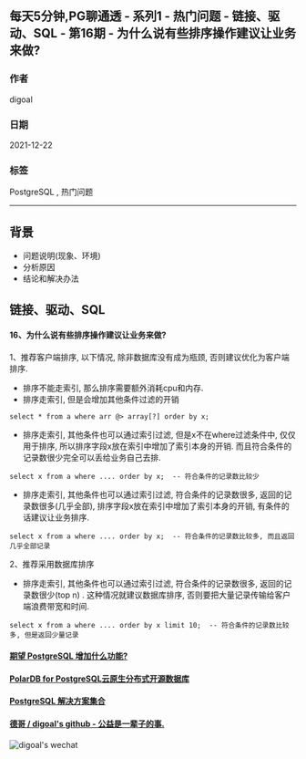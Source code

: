 ## 每天5分钟,PG聊通透 - 系列1 - 热门问题 - 链接、驱动、SQL - 第16期 - 为什么说有些排序操作建议让业务来做?     
                                          
### 作者                                          
digoal                                          
                                          
### 日期                                          
2021-12-22                              
                                          
### 标签                                       
PostgreSQL , 热门问题                       
                                        
----                     
                                        
## 背景                     
- 问题说明(现象、环境)    
- 分析原因    
- 结论和解决办法    
                  
## 链接、驱动、SQL                   
                  
#### 16、为什么说有些排序操作建议让业务来做?     
      
1、推荐客户端排序, 以下情况, 除非数据库没有成为瓶颈, 否则建议优化为客户端排序.   
- 排序不能走索引, 那么排序需要额外消耗cpu和内存.     
- 排序走索引, 但是会增加其他条件过滤的开销  
```  
select * from a where arr @> array[?] order by x;   
```  
- 排序走索引, 其他条件也可以通过索引过滤, 但是x不在where过滤条件中, 仅仅用于排序, 所以排序字段x放在索引中增加了索引本身的开销. 而且符合条件的记录数很少完全可以丢给业务自己去排.   
```  
select x from a where .... order by x;  -- 符合条件的记录数比较少   
```  
- 排序走索引, 其他条件也可以通过索引过滤, 符合条件的记录数很多, 返回的记录数很多(几乎全部), 排序字段x放在索引中增加了索引本身的开销, 有条件的话建议让业务排序.    
```  
select x from a where .... order by x;  -- 符合条件的记录数比较多, 而且返回几乎全部记录    
```  
  
2、推荐采用数据库排序  
- 排序走索引, 其他条件也可以通过索引过滤, 符合条件的记录数很多, 返回的记录数很少(top n) . 这种情况就建议数据库排序, 否则要把大量记录传输给客户端浪费带宽和时间.     
```  
select x from a where .... order by x limit 10;  -- 符合条件的记录数比较多, 但是返回少量记录  
```  
    
  
#### [期望 PostgreSQL 增加什么功能?](https://github.com/digoal/blog/issues/76 "269ac3d1c492e938c0191101c7238216")
  
  
#### [PolarDB for PostgreSQL云原生分布式开源数据库](https://github.com/ApsaraDB/PolarDB-for-PostgreSQL "57258f76c37864c6e6d23383d05714ea")
  
  
#### [PostgreSQL 解决方案集合](https://yq.aliyun.com/topic/118 "40cff096e9ed7122c512b35d8561d9c8")
  
  
#### [德哥 / digoal's github - 公益是一辈子的事.](https://github.com/digoal/blog/blob/master/README.md "22709685feb7cab07d30f30387f0a9ae")
  
  
![digoal's wechat](../pic/digoal_weixin.jpg "f7ad92eeba24523fd47a6e1a0e691b59")
  
